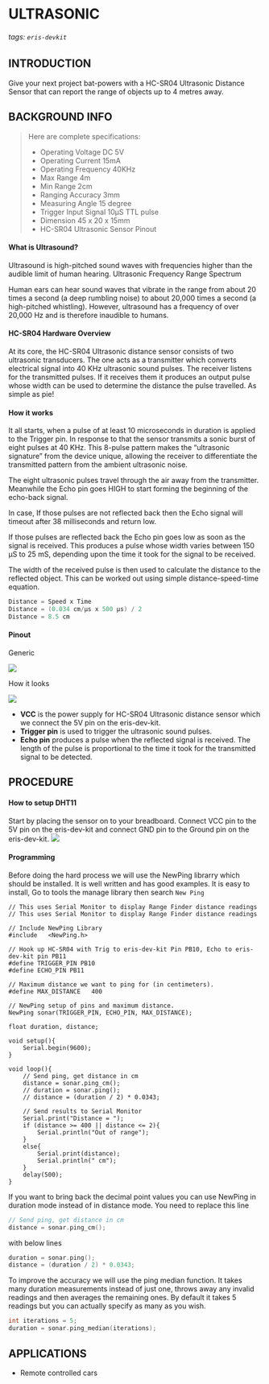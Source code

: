 # ULTRASONIC
###### tags: `eris-devkit`

## INTRODUCTION
Give your next project bat-powers with a HC-SR04 Ultrasonic Distance Sensor that can report the range of objects up to 4 metres away.

## BACKGROUND INFO
> Here are complete specifications:
> * Operating Voltage	DC 5V
> * Operating Current	15mA
> * Operating Frequency	40KHz
> * Max Range	4m
> * Min Range	2cm
> * Ranging Accuracy	3mm
> * Measuring Angle	15 degree
> * Trigger Input Signal	10µS TTL pulse
> * Dimension	45 x 20 x 15mm
> * HC-SR04 Ultrasonic Sensor Pinout

#### What is Ultrasound?

Ultrasound is high-pitched sound waves with frequencies higher than the audible limit of human hearing.
Ultrasonic Frequency Range Spectrum

Human ears can hear sound waves that vibrate in the range from about 20 times a second (a deep rumbling noise) to about 20,000 times a second (a high-pitched whistling). However, ultrasound has a frequency of over 20,000 Hz and is therefore inaudible to humans.

#### HC-SR04 Hardware Overview

At its core, the HC-SR04 Ultrasonic distance sensor consists of two ultrasonic transducers. The one acts as a transmitter which converts electrical signal into 40 KHz ultrasonic sound pulses. The receiver listens for the transmitted pulses. If it receives them it produces an output pulse whose width can be used to determine the distance the pulse travelled. As simple as pie!

#### How it works
It all starts, when a pulse of at least 10 microseconds in duration is applied to the Trigger pin. In response to that the sensor transmits a sonic burst of eight pulses at 40 KHz. This 8-pulse pattern makes the “ultrasonic signature” from the device unique, allowing the receiver to differentiate the transmitted pattern from the ambient ultrasonic noise.

The eight ultrasonic pulses travel through the air away from the transmitter. Meanwhile the Echo pin goes HIGH to start forming the beginning of the echo-back signal.

In case, If those pulses are not reflected back then the Echo signal will timeout after 38 milliseconds and return low. 

If those pulses are reflected back the Echo pin goes low as soon as the signal is received. This produces a pulse whose width varies between 150 µS to 25 mS, depending upon the time it took for the signal to be received.

The width of the received pulse is then used to calculate the distance to the reflected object. This can be worked out using simple distance-speed-time equation.
```cpp
Distance = Speed x Time
Distance = (0.034 cm/µs x 500 µs) / 2
Distance = 8.5 cm
```


#### Pinout 
Generic

![](https://i.imgur.com/dkHy6lc.png)

How it looks

![](https://i.imgur.com/3uen6hu.jpg)


* **VCC** is the power supply for HC-SR04 Ultrasonic distance sensor which we connect the 5V pin on the eris-dev-kit.
* **Trigger pin**  is used to trigger the ultrasonic sound pulses.
* **Echo pin** produces a pulse when the reflected signal is received. The length of the pulse is proportional to the time it took for the transmitted signal to be detected.

## PROCEDURE
#### How to setup DHT11
Start by placing the sensor on to your breadboard. Connect VCC pin to the 5V pin on the eris-dev-kit and connect GND pin to the Ground pin on the eris-dev-kit.
![](https://i.imgur.com/UZDn3NQ.jpg)

#### Programming
Before doing the hard process we will use the NewPing librarry which should be installed. It is well written and has good examples. It is easy to install, Go to tools the manage library then search `New Ping`



```clike
// This uses Serial Monitor to display Range Finder distance readings
// This uses Serial Monitor to display Range Finder distance readings

// Include NewPing Library
#include   <NewPing.h>

// Hook up HC-SR04 with Trig to eris-dev-kit Pin PB10, Echo to eris-dev-kit pin PB11
#define TRIGGER_PIN PB10
#define ECHO_PIN PB11

// Maximum distance we want to ping for (in centimeters).
#define MAX_DISTANCE   400 

// NewPing setup of pins and maximum distance.
NewPing sonar(TRIGGER_PIN, ECHO_PIN, MAX_DISTANCE);

float duration, distance;

void setup(){
    Serial.begin(9600);
}

void loop(){
    // Send ping, get distance in cm
    distance = sonar.ping_cm();
    // duration = sonar.ping();
    // distance = (duration / 2) * 0.0343;

    // Send results to Serial Monitor
    Serial.print("Distance = ");
    if (distance >= 400 || distance <= 2){
        Serial.println("Out of range");
    }
    else{
        Serial.print(distance);
        Serial.println(" cm");
    }
    delay(500);
}

```
If you want to bring back the decimal point values you can use NewPing in duration mode instead of in distance mode. You need to replace this line

```cpp
// Send ping, get distance in cm
distance = sonar.ping_cm();
```
with below lines
```cpp
duration = sonar.ping();
distance = (duration / 2) * 0.0343;
```
To improve the accuracy we will use the ping median function. It takes many duration measurements instead of just one, throws away any invalid readings and then averages the remaining ones. By default it takes 5 readings but you can actually specify as many as you wish.
```cpp
int iterations = 5;
duration = sonar.ping_median(iterations);
```

## APPLICATIONS
- Remote controlled cars